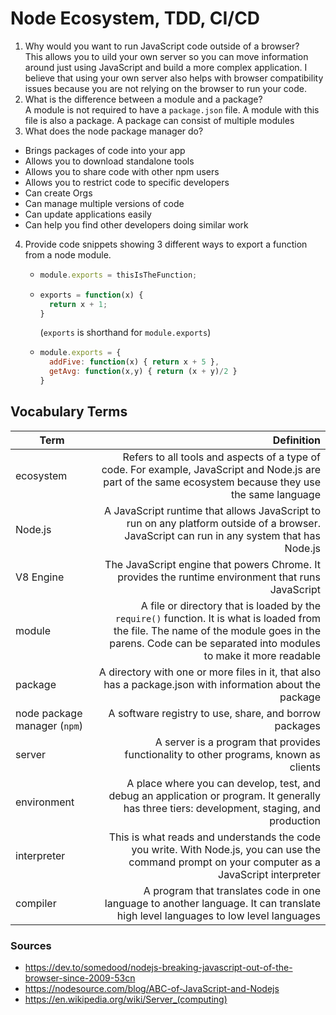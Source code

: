 # Node Ecosystem, TDD, CI/CD
1. Why would you want to run JavaScript code outside of a browser?  
This allows you to uild your own server so you can move information around just using JavaScript and build a more complex application. I believe that using your own server also helps with browser compatibility issues because you are not relying on the browser to run your code.
2. What is the difference between a module and a package?  
A module is not required to have a `package.json` file. A module with this file is also a package. A package can consist of multiple modules
3. What does the node package manager do?  
 - Brings packages of code into your app
 - Allows you to download standalone tools
 - Allows you to share code with other npm users
 - Allows you to restrict code to specific developers
 - Can create Orgs
 - Can manage multiple versions of code
 - Can update applications easily
 - Can help you find other developers doing similar work
4. Provide code snippets showing 3 different ways to export a function from a node module.  
    - ```javascript
      module.exports = thisIsTheFunction;
      ```
    - ```javascript
      exports = function(x) {
        return x + 1;
      }
      ```
      (`exports` is shorthand for `module.exports`)
    - ```javascript
      module.exports = {
        addFive: function(x) { return x + 5 },
        getAvg: function(x,y) { return (x + y)/2 }
      }
      ```

## Vocabulary Terms
|Term | Definition |
|-|-:|
|ecosystem| Refers to all tools and aspects of a type of code. For example, JavaScript and Node.js are part of the same ecosystem because they use the same language |
|Node.js| A JavaScript runtime that allows JavaScript to run on any platform outside of a browser. JavaScript can run in any system that has Node.js|
|V8 Engine| The JavaScript engine that powers Chrome. It provides the runtime environment that runs JavaScript |
|module | A file or directory that is loaded by the `require()` function. It is what is loaded from the file. The name of the module goes in the parens. Code can be separated into modules to make it more readable|
|package | A directory with one or more files in it, that also has a package.json with information about the package|
| node package manager (`npm`)| A software registry to use, share, and borrow packages|
|server| A server is a program that provides functionality to other programs, known as clients|
|environment| A place where you can develop, test, and debug an application or program. It generally has three tiers: development, staging, and production|
|interpreter| This is what reads and understands the code you write. With Node.js, you can use the command prompt on your computer as a JavaScript interpreter|
|compiler| A program that translates code in one language to another language. It can translate high level languages to low level languages |

### Sources
- https://dev.to/somedood/nodejs-breaking-javascript-out-of-the-browser-since-2009-53cn
- https://nodesource.com/blog/ABC-of-JavaScript-and-Nodejs
- https://en.wikipedia.org/wiki/Server_(computing)



